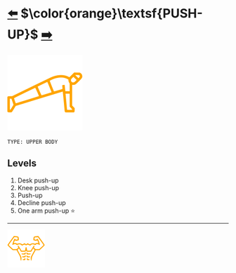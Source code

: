 # [:arrow_left:][prev] $\color{orange}\textsf{PUSH-UP}$ [:arrow_right:][next]

![imag]

`TYPE: UPPER BODY`

## Levels

1. Desk push-up
2. Knee push-up
3. Push-up
4. Decline push-up
5. One arm push-up :star:

---

[![abs](../images/six_pack_little.svg)](training-1.md "Training 1")

<!-- internal -->
[next]: squat.md "Squat"
[prev]: pull-up.md "Pull-up"

<!-- images -->
[imag]: ../images/push-up.svg
